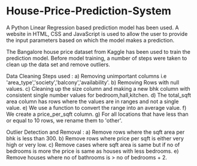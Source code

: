 # House-Price-Prediction-System
A Python Linear Regression based prediction model has been used. A website in HTML, CSS and JavaScript is used to allow the user to provide the input parameters based on which the model makes a prediction.

The Bangalore house price dataset from Kaggle has been used to train the prediction model. Before model training, a number of steps were taken to clean up the data set and remove outliers.

Data Cleaning Steps used :
a) Removing unimportant columns i.e 'area_type','society','balcony','availability'.
b) Removing Rows with null values.
c) Cleaning up the size column and making a new bhk column with consistent single number values for bedroom,hall,kitchen.
d) The total_sqft area column has rows where the values are in ranges and not a single value. 
e) We use a function to convert the range into an average value.
f) We create a price_per_sqft column.
g) For all locations that have less than or equal to 10 rows, we rename them to 'other'.

Outlier Detection and Removal :
a) Remove rows where the sqft area per bhk is less than 300.
b) Remove rows where price per sqft is either very high or very low.
c) Remove cases where sqft area is same but if no of bedrooms is more the price is same as houses with less bedrooms.
e) Remove houses where no of bathrooms is > no of bedrooms + 2.
